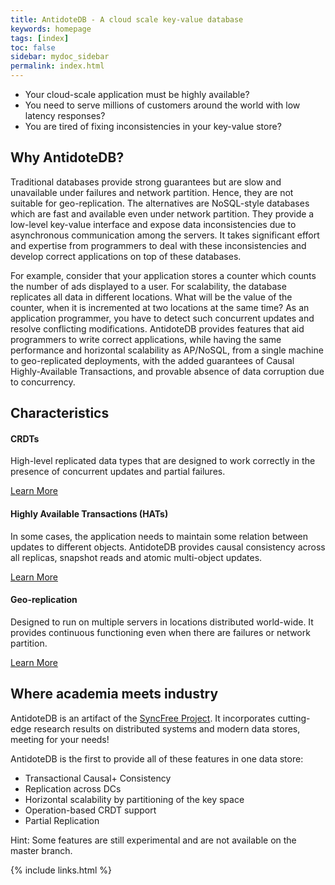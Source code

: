 ```yaml
---
title: AntidoteDB - A cloud scale key-value database
keywords: homepage
tags: [index]
toc: false
sidebar: mydoc_sidebar
permalink: index.html
---
```


*  Your cloud-scale application must be highly available?
*  You need to serve millions of customers around the world with low latency responses?
*  You are tired of fixing inconsistencies in your key-value store?


## Why AntidoteDB? ##

Traditional databases provide
strong guarantees but are slow and unavailable under failures and network partition.
Hence, they are not suitable for geo-replication. The alternatives are NoSQL-style
databases which are fast and available even under network partition. They provide
a low-level key-value interface and expose data inconsistencies due to asynchronous
communication among the servers. It takes significant effort and expertise from
programmers to deal with these inconsistencies and develop correct applications on
top of these databases.

For example, consider that your application stores a counter which counts the
number of ads displayed to a user. For scalability, the database replicates all data in
different locations. What will be the value of the counter, when it is incremented at
two locations at the same time? As an application programmer, you have to detect
such concurrent updates and resolve conflicting modifications. AntidoteDB provides
features that aid programmers to write correct applications, while having the same
performance and horizontal scalability as AP/NoSQL, from a single machine to
geo-replicated deployments, with the added guarantees of Causal Highly-Available
Transactions, and provable absence of data corruption due to concurrency.


<div class="row">
         <div class="col-lg-12">
             <h2 class="page-header">Characteristics</h2>
         </div>
         <div class="col-md-3 col-sm-6">
             <div class="panel panel-default text-center">
                 <div class="panel-heading">
                     <span class="fa-stack fa-5x">
                           <i class="fa fa-circle fa-stack-2x text-primary"></i>
                           <i class="fa fa-database fa-stack-1x fa-inverse"></i>
                     </span>
                 </div>
                 <div class="panel-body">
                     <h4>CRDTs</h4>
                     <p>High-level replicated data types that are designed to work correctly in the
                       presence of concurrent updates and partial failures.</p>
                     <a href="rawapi.html" class="btn btn-primary">Learn More</a>
                 </div>
             </div>
         </div>
         <div class="col-md-3 col-sm-6">
             <div class="panel panel-default text-center">
                 <div class="panel-heading">
                     <span class="fa-stack fa-5x">
                           <i class="fa fa-circle fa-stack-2x text-primary"></i>
                           <i class="fa fa-graduation-cap fa-stack-1x fa-inverse"></i>
                     </span>
                 </div>
                 <div class="panel-body">
                     <h4>Highly Available Transactions (HATs)</h4>
                     <p>In some cases, the application needs to maintain
                    some relation between updates to different objects. AntidoteDB provides causal
                    consistency across all replicas, snapshot reads and atomic multi-object updates.</p>
                     <a href="rawapi.html" class="btn btn-primary">Learn More</a>
                 </div>
             </div>
         </div>
         <div class="col-md-3 col-sm-6">
             <div class="panel panel-default text-center">
                 <div class="panel-heading">
                     <span class="fa-stack fa-5x">
                           <i class="fa fa-circle fa-stack-2x text-primary"></i>
                           <i class="fa fa-globe fa-stack-1x fa-inverse"></i>
                     </span>
                 </div>
                 <div class="panel-body">
                     <h4>Geo-replication</h4>
                     <p>Designed to run on multiple servers in
                    locations distributed world-wide. It provides continuous functioning
                    even when there are failures or network partition.</p>
                     <a href="architecture.html" class="btn btn-primary">Learn More</a>
                 </div>
             </div>
         </div>
</div>


## Where academia meets industry ##

AntidoteDB is an artifact of the [SyncFree Project](https://syncfree.lip6.fr/).
It incorporates cutting-edge research results on distributed systems and modern data stores, meeting for your needs!

AntidoteDB is the first to provide all of these features in one data store:

*  Transactional Causal+ Consistency
*  Replication across DCs
*  Horizontal scalability by partitioning of the key space
*  Operation-based CRDT support
*  Partial Replication

Hint: Some features are still experimental and are not available on the master branch.


{% include links.html %}
